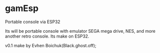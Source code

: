 # gamEsp
Portable console via ESP32

Its will be portable console with emulator SEGA mega drive, NES, and more another retro console.
Its make on ESP32. 

v0.1 make by Evhen Boichuk(Black.ghost.off);
